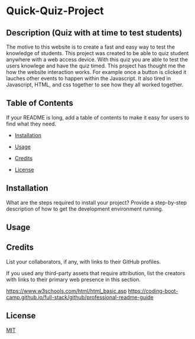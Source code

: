 # Quick-Quiz-Project


## Description (Quiz with at time to test students)


The motive to this website is to create a fast and easy way to test the knowledge of students. This project was created to be able to quiz student anywhere with a web access device. With this quiz you are able to test the users knowlege and have the quiz timed. This project has thought me the how the website interaction works. For example once a button is clicked it lauches other events to happen within the Javascript. It also tired in Javascript, HTML, and css together to see how they all worked together.

 

## Table of Contents 


If your README is long, add a table of contents to make it easy for users to find what they need.

 

- [Installation](#installation)

- [Usage](#usage)

- [Credits](#credits)

- [License](#license)

 

## Installation
 

 

 

What are the steps required to install your project? Provide a step-by-step description of how to get the development environment running.

 

## Usage

 

## Credits

 

List your collaborators, if any, with links to their GitHub profiles.

 

If you used any third-party assets that require attribution, list the creators with links to their primary web presence in this section.

 

https://www.w3schools.com/html/html_basic.asp
https://coding-boot-camp.github.io/full-stack/github/professional-readme-guide

 
## License


[MIT](https://choosealicense.com/licenses/mit/)

  
